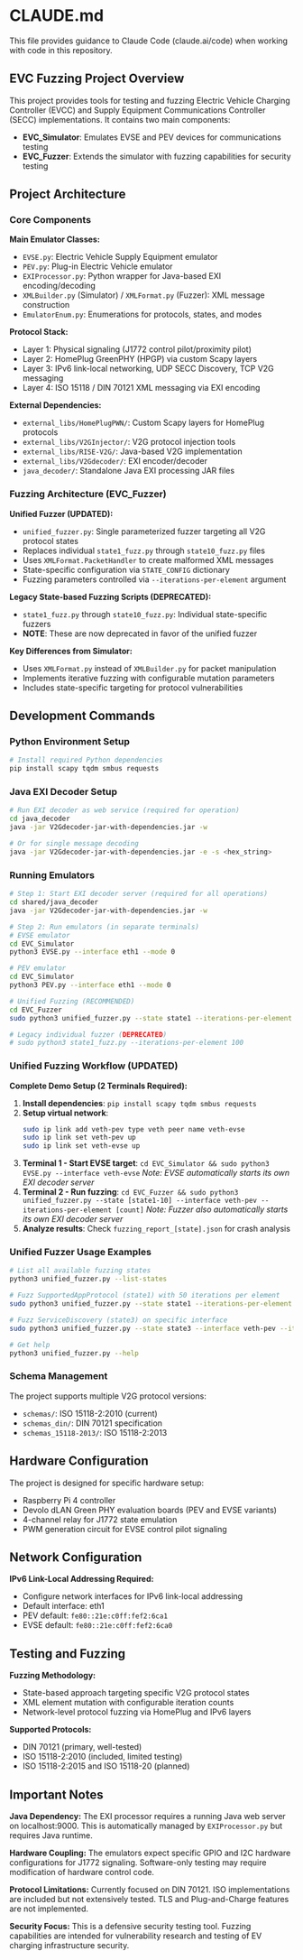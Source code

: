 # CLAUDE.md

This file provides guidance to Claude Code (claude.ai/code) when working with code in this repository.

## EVC Fuzzing Project Overview

This project provides tools for testing and fuzzing Electric Vehicle Charging Controller (EVCC) and Supply Equipment Communications Controller (SECC) implementations. It contains two main components:

- **EVC_Simulator**: Emulates EVSE and PEV devices for communications testing
- **EVC_Fuzzer**: Extends the simulator with fuzzing capabilities for security testing

## Project Architecture

### Core Components

**Main Emulator Classes:**
- `EVSE.py`: Electric Vehicle Supply Equipment emulator
- `PEV.py`: Plug-in Electric Vehicle emulator  
- `EXIProcessor.py`: Python wrapper for Java-based EXI encoding/decoding
- `XMLBuilder.py` (Simulator) / `XMLFormat.py` (Fuzzer): XML message construction
- `EmulatorEnum.py`: Enumerations for protocols, states, and modes

**Protocol Stack:**
- Layer 1: Physical signaling (J1772 control pilot/proximity pilot)
- Layer 2: HomePlug GreenPHY (HPGP) via custom Scapy layers
- Layer 3: IPv6 link-local networking, UDP SECC Discovery, TCP V2G messaging
- Layer 4: ISO 15118 / DIN 70121 XML messaging via EXI encoding

**External Dependencies:**
- `external_libs/HomePlugPWN/`: Custom Scapy layers for HomePlug protocols
- `external_libs/V2GInjector/`: V2G protocol injection tools
- `external_libs/RISE-V2G/`: Java-based V2G implementation
- `external_libs/V2Gdecoder/`: EXI encoder/decoder
- `java_decoder/`: Standalone Java EXI processing JAR files

### Fuzzing Architecture (EVC_Fuzzer)

**Unified Fuzzer (UPDATED):**
- `unified_fuzzer.py`: Single parameterized fuzzer targeting all V2G protocol states
- Replaces individual `state1_fuzz.py` through `state10_fuzz.py` files
- Uses `XMLFormat.PacketHandler` to create malformed XML messages
- State-specific configuration via `STATE_CONFIG` dictionary
- Fuzzing parameters controlled via `--iterations-per-element` argument

**Legacy State-based Fuzzing Scripts (DEPRECATED):**
- `state1_fuzz.py` through `state10_fuzz.py`: Individual state-specific fuzzers
- **NOTE**: These are now deprecated in favor of the unified fuzzer

**Key Differences from Simulator:**
- Uses `XMLFormat.py` instead of `XMLBuilder.py` for packet manipulation
- Implements iterative fuzzing with configurable mutation parameters
- Includes state-specific targeting for protocol vulnerabilities

## Development Commands

### Python Environment Setup
```bash
# Install required Python dependencies
pip install scapy tqdm smbus requests
```

### Java EXI Decoder Setup
```bash
# Run EXI decoder as web service (required for operation)
cd java_decoder
java -jar V2Gdecoder-jar-with-dependencies.jar -w

# Or for single message decoding
java -jar V2Gdecoder-jar-with-dependencies.jar -e -s <hex_string>
```

### Running Emulators
```bash
# Step 1: Start EXI decoder server (required for all operations)
cd shared/java_decoder
java -jar V2Gdecoder-jar-with-dependencies.jar -w

# Step 2: Run emulators (in separate terminals)
# EVSE emulator
cd EVC_Simulator
python3 EVSE.py --interface eth1 --mode 0

# PEV emulator  
cd EVC_Simulator
python3 PEV.py --interface eth1 --mode 0

# Unified Fuzzing (RECOMMENDED)
cd EVC_Fuzzer
sudo python3 unified_fuzzer.py --state state1 --iterations-per-element 100

# Legacy individual fuzzer (DEPRECATED)
# sudo python3 state1_fuzz.py --iterations-per-element 100
```

### Unified Fuzzing Workflow (UPDATED)

**Complete Demo Setup (2 Terminals Required):**

1. **Install dependencies**: `pip install scapy tqdm smbus requests`
2. **Setup virtual network**: 
   ```bash
   sudo ip link add veth-pev type veth peer name veth-evse
   sudo ip link set veth-pev up
   sudo ip link set veth-evse up
   ```
3. **Terminal 1 - Start EVSE target**: `cd EVC_Simulator && sudo python3 EVSE.py --interface veth-evse`
   *Note: EVSE automatically starts its own EXI decoder server*
4. **Terminal 2 - Run fuzzing**: `cd EVC_Fuzzer && sudo python3 unified_fuzzer.py --state [state1-10] --interface veth-pev --iterations-per-element [count]`
   *Note: Fuzzer also automatically starts its own EXI decoder server*  
5. **Analyze results**: Check `fuzzing_report_[state].json` for crash analysis

### Unified Fuzzer Usage Examples
```bash
# List all available fuzzing states
python3 unified_fuzzer.py --list-states

# Fuzz SupportedAppProtocol (state1) with 50 iterations per element
sudo python3 unified_fuzzer.py --state state1 --iterations-per-element 50

# Fuzz ServiceDiscovery (state3) on specific interface
sudo python3 unified_fuzzer.py --state state3 --interface veth-pev --iterations-per-element 100

# Get help
python3 unified_fuzzer.py --help
```

### Schema Management
The project supports multiple V2G protocol versions:
- `schemas/`: ISO 15118-2:2010 (current)
- `schemas_din/`: DIN 70121 specification  
- `schemas_15118-2013/`: ISO 15118-2:2013

## Hardware Configuration

The project is designed for specific hardware setup:
- Raspberry Pi 4 controller
- Devolo dLAN Green PHY evaluation boards (PEV and EVSE variants)
- 4-channel relay for J1772 state emulation
- PWM generation circuit for EVSE control pilot signaling

## Network Configuration

**IPv6 Link-Local Addressing Required:**
- Configure network interfaces for IPv6 link-local addressing
- Default interface: eth1
- PEV default: `fe80::21e:c0ff:fef2:6ca1`  
- EVSE default: `fe80::21e:c0ff:fef2:6ca0`

## Testing and Fuzzing

**Fuzzing Methodology:**
- State-based approach targeting specific V2G protocol states
- XML element mutation with configurable iteration counts
- Network-level protocol fuzzing via HomePlug and IPv6 layers

**Supported Protocols:**
- DIN 70121 (primary, well-tested)
- ISO 15118-2:2010 (included, limited testing)
- ISO 15118-2:2015 and ISO 15118-20 (planned)

## Important Notes

**Java Dependency:** The EXI processor requires a running Java web server on localhost:9000. This is automatically managed by `EXIProcessor.py` but requires Java runtime.

**Hardware Coupling:** The emulators expect specific GPIO and I2C hardware configurations for J1772 signaling. Software-only testing may require modification of hardware control code.

**Protocol Limitations:** Currently focused on DIN 70121. ISO implementations are included but not extensively tested. TLS and Plug-and-Charge features are not implemented.

**Security Focus:** This is a defensive security testing tool. Fuzzing capabilities are intended for vulnerability research and testing of EV charging infrastructure security.